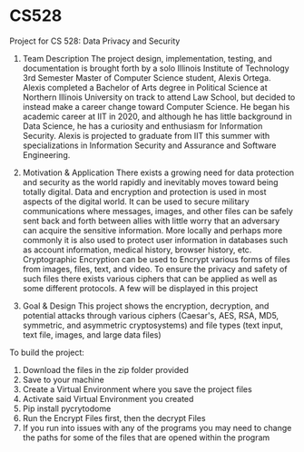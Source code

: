 # CS528
Project for CS 528: Data Privacy and Security
1.	Team Description
The project design, implementation, testing, and documentation is brought forth by a solo Illinois Institute of Technology 3rd Semester Master of Computer Science student, Alexis Ortega. Alexis completed a Bachelor of Arts degree in Political Science at Northern Illinois University on track to attend Law School, but decided to instead make a career change toward Computer Science. He began his academic career at IIT in 2020, and although he has little background in Data Science, he has a curiosity and enthusiasm for Information Security. Alexis is projected to graduate from IIT this summer with specializations in Information Security and Assurance and Software Engineering.

2.	Motivation & Application
There exists a growing need for data protection and security as the world rapidly and inevitably moves toward being totally digital. Data and encryption and protection is used in most aspects of the digital world. It can be used to secure military communications where messages, images, and other files can be safely sent back and forth between allies with little worry that an adversary can acquire the sensitive information. More locally and perhaps more commonly it is also used to protect user information in databases such as account information, medical history, browser history, etc. 
Cryptographic Encryption can be used to Encrypt various forms of files from images, files, text, and video. To ensure the privacy and safety of such files there exists various ciphers that can be applied as well as some different protocols. A few will be displayed in this project

3.	Goal & Design
This project shows the encryption, decryption, and potential attacks  through various ciphers (Caesar's, AES, RSA, MD5, symmetric, and asymmetric cryptosystems) and file types (text input, text file, images, and large data files)

To build the project:

1. Download the files in the zip folder provided
2. Save to your machine
3. Create a Virtual Environment where you save the project files
4. Activate said Virtual Environment you created
5. Pip install pycrytodome
6. Run the Encrypt Files first, then the decrypt Files
7. If you run into issues with any of the programs you may need to change the paths for some of the files that are opened within the program
